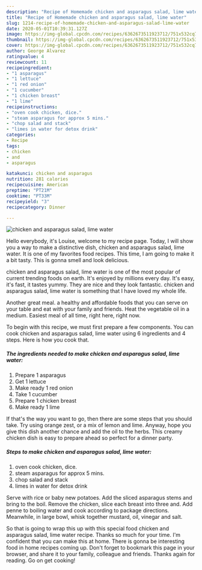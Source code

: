 ```yaml
---
description: "Recipe of Homemade chicken and asparagus salad, lime water"
title: "Recipe of Homemade chicken and asparagus salad, lime water"
slug: 1214-recipe-of-homemade-chicken-and-asparagus-salad-lime-water
date: 2020-05-01T10:39:31.127Z
image: https://img-global.cpcdn.com/recipes/6362673511923712/751x532cq70/chicken-and-asparagus-salad-lime-water-recipe-main-photo.jpg
thumbnail: https://img-global.cpcdn.com/recipes/6362673511923712/751x532cq70/chicken-and-asparagus-salad-lime-water-recipe-main-photo.jpg
cover: https://img-global.cpcdn.com/recipes/6362673511923712/751x532cq70/chicken-and-asparagus-salad-lime-water-recipe-main-photo.jpg
author: George Alvarez
ratingvalue: 4
reviewcount: 11
recipeingredient:
- "1 asparagus"
- "1 lettuce"
- "1 red onion"
- "1 cucumber"
- "1 chicken breast"
- "1 lime"
recipeinstructions:
- "oven cook chicken, dice."
- "steam asparagus for approx 5 mins."
- "chop salad and stack"
- "limes in water for detox drink"
categories:
- Recipe
tags:
- chicken
- and
- asparagus

katakunci: chicken and asparagus 
nutrition: 281 calories
recipecuisine: American
preptime: "PT21M"
cooktime: "PT33M"
recipeyield: "3"
recipecategory: Dinner

---
```



![chicken and asparagus salad, lime water](https://img-global.cpcdn.com/recipes/6362673511923712/751x532cq70/chicken-and-asparagus-salad-lime-water-recipe-main-photo.jpg)

Hello everybody, it's Louise, welcome to my recipe page. Today, I will show you a way to make a distinctive dish, chicken and asparagus salad, lime water. It is one of my favorites food recipes. This time, I am going to make it a bit tasty. This is gonna smell and look delicious.

chicken and asparagus salad, lime water is one of the most popular of current trending foods on earth. It's enjoyed by millions every day. It's easy, it's fast, it tastes yummy. They are nice and they look fantastic. chicken and asparagus salad, lime water is something that I have loved my whole life.

Another great meal. a healthy and affordable foods that you can serve on your table and eat with your family and friends. Heat the vegetable oil in a medium. Easiest meal of all time, right here, right now.


To begin with this recipe, we must first prepare a few components. You can cook chicken and asparagus salad, lime water using 6 ingredients and 4 steps. Here is how you cook that.

<!--inarticleads1-->

##### The ingredients needed to make chicken and asparagus salad, lime water:

1. Prepare 1 asparagus
1. Get 1 lettuce
1. Make ready 1 red onion
1. Take 1 cucumber
1. Prepare 1 chicken breast
1. Make ready 1 lime


If that&#39;s the way you want to go, then there are some steps that you should take. Try using orange zest, or a mix of lemon and lime. Anyway, hope you give this dish another chance and add the oil to the herbs. This creamy chicken dish is easy to prepare ahead so perfect for a dinner party. 

<!--inarticleads2-->

##### Steps to make chicken and asparagus salad, lime water:

1. oven cook chicken, dice.
1. steam asparagus for approx 5 mins.
1. chop salad and stack
1. limes in water for detox drink


Serve with rice or baby new potatoes. Add the sliced asparagus stems and bring to the boil. Remove the chicken, slice each breast into three and. Add penne to boiling water and cook according to package directions. Meanwhile, in large bowl, whisk together mustard, oil, vinegar and salt. 

So that is going to wrap this up with this special food chicken and asparagus salad, lime water recipe. Thanks so much for your time. I'm confident that you can make this at home. There is gonna be interesting food in home recipes coming up. Don't forget to bookmark this page in your browser, and share it to your family, colleague and friends. Thanks again for reading. Go on get cooking!

